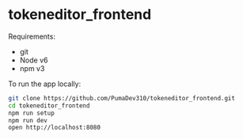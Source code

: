 # tokeneditor_frontend

Requirements:
- git
- Node v6
- npm v3

To run the app locally:

```bash
git clone https://github.com/PumaDev310/tokeneditor_frontend.git
cd tokeneditor_frontend
npm run setup
npm run dev
open http://localhost:8080
```
